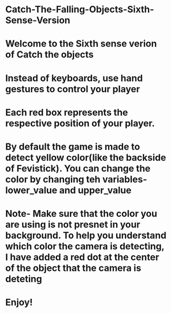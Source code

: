 # Catch-The-Falling-Objects-Sixth-Sense-Version

# Welcome to the Sixth sense verion of Catch the objects

# Instead of keyboards, use hand gestures to control your player

# Each red box represents the respective position of your player. 

# By default the game is made to detect yellow color(like the backside of Fevistick). You can change the color by changing teh variables- lower_value and upper_value

# Note- Make sure that the color you are using is not presnet in your background. To help you understand which color the camera is detecting, I have added a red dot at the center of the object that the camera is deteting

# Enjoy!
